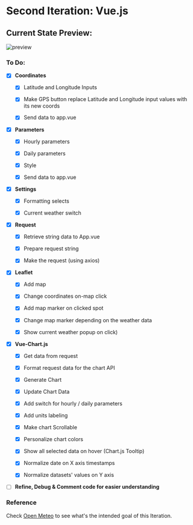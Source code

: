 # Second Iteration: Vue.js

## Current State Preview: 

![preview](https://i.imgur.com/6lAVOog.png)

### To Do:

- [X] **Coordinates**
   - [x] Latitude and Longitude Inputs 
   - [x] Make GPS button replace Latitude and Longitude input values with its new coords
   - [x] Send data to app.vue


- [x] **Parameters**
  - [x] Hourly parameters
  - [x] Daily parameters
  - [x] Style
  - [x] Send data to app.vue


- [X] **Settings**
  - [X] Formatting selects
  - [X] Current weather switch


- [X] **Request**
  - [X] Retrieve string data to App.vue
  - [X] Prepare request string
  - [x] Make the request (using axios)


- [X] **Leaflet**
  - [X] Add map
  - [X] Change coordinates on-map click
  - [X] Add map marker on clicked spot
  - [X] Change map marker depending on the weather data
  - [X] Show current weather popup on click)


- [X] **Vue-Chart.js**
  - [X] Get data from request
  - [X] Format request data for the chart API
  - [X] Generate Chart
  - [X] Update Chart Data
  - [X] Add switch for hourly / daily parameters
  - [X] Add units labeling
  - [X] Make chart Scrollable
  - [X] Personalize chart colors
  - [X] Show all selected data on hover (Chart.js Tooltip)
  - [X] Normalize date on X axis timestamps
  - [X] Normalize datasets' values on Y axis
  

- [ ] **Refine, Debug & Comment code for easier understanding**

    
### Reference
Check [Open Meteo](https://open-meteo.com/en/docs#api-documentation) to see what's the intended goal of this Iteration.
